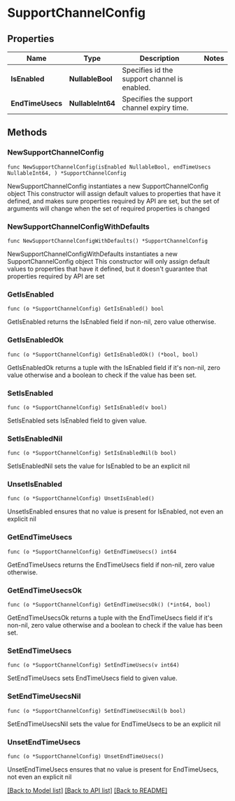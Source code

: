 # SupportChannelConfig

## Properties

Name | Type | Description | Notes
------------ | ------------- | ------------- | -------------
**IsEnabled** | **NullableBool** | Specifies id the support channel is enabled. | 
**EndTimeUsecs** | **NullableInt64** | Specifies the support channel expiry time. | 

## Methods

### NewSupportChannelConfig

`func NewSupportChannelConfig(isEnabled NullableBool, endTimeUsecs NullableInt64, ) *SupportChannelConfig`

NewSupportChannelConfig instantiates a new SupportChannelConfig object
This constructor will assign default values to properties that have it defined,
and makes sure properties required by API are set, but the set of arguments
will change when the set of required properties is changed

### NewSupportChannelConfigWithDefaults

`func NewSupportChannelConfigWithDefaults() *SupportChannelConfig`

NewSupportChannelConfigWithDefaults instantiates a new SupportChannelConfig object
This constructor will only assign default values to properties that have it defined,
but it doesn't guarantee that properties required by API are set

### GetIsEnabled

`func (o *SupportChannelConfig) GetIsEnabled() bool`

GetIsEnabled returns the IsEnabled field if non-nil, zero value otherwise.

### GetIsEnabledOk

`func (o *SupportChannelConfig) GetIsEnabledOk() (*bool, bool)`

GetIsEnabledOk returns a tuple with the IsEnabled field if it's non-nil, zero value otherwise
and a boolean to check if the value has been set.

### SetIsEnabled

`func (o *SupportChannelConfig) SetIsEnabled(v bool)`

SetIsEnabled sets IsEnabled field to given value.


### SetIsEnabledNil

`func (o *SupportChannelConfig) SetIsEnabledNil(b bool)`

 SetIsEnabledNil sets the value for IsEnabled to be an explicit nil

### UnsetIsEnabled
`func (o *SupportChannelConfig) UnsetIsEnabled()`

UnsetIsEnabled ensures that no value is present for IsEnabled, not even an explicit nil
### GetEndTimeUsecs

`func (o *SupportChannelConfig) GetEndTimeUsecs() int64`

GetEndTimeUsecs returns the EndTimeUsecs field if non-nil, zero value otherwise.

### GetEndTimeUsecsOk

`func (o *SupportChannelConfig) GetEndTimeUsecsOk() (*int64, bool)`

GetEndTimeUsecsOk returns a tuple with the EndTimeUsecs field if it's non-nil, zero value otherwise
and a boolean to check if the value has been set.

### SetEndTimeUsecs

`func (o *SupportChannelConfig) SetEndTimeUsecs(v int64)`

SetEndTimeUsecs sets EndTimeUsecs field to given value.


### SetEndTimeUsecsNil

`func (o *SupportChannelConfig) SetEndTimeUsecsNil(b bool)`

 SetEndTimeUsecsNil sets the value for EndTimeUsecs to be an explicit nil

### UnsetEndTimeUsecs
`func (o *SupportChannelConfig) UnsetEndTimeUsecs()`

UnsetEndTimeUsecs ensures that no value is present for EndTimeUsecs, not even an explicit nil

[[Back to Model list]](../README.md#documentation-for-models) [[Back to API list]](../README.md#documentation-for-api-endpoints) [[Back to README]](../README.md)



